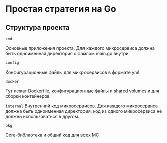 # Простая стратегия на Go

## Структура проекта

`cmd`

Основные приложения проекта. Для каждого микросервиса должна быть одноименная директория с файлом main.go внутри

`config`

Конфигурационные файлы для микросервисов в формате yml

`docker`

Тут лежат Dockerfile, конфигурационные файлы и shared volumes и для сборки контейнеров

`internal`
Внутренний код микросервисов. Для каждого микросервиса должна быть одноименная директория, 
код из одного микросервиса не должен использоваться в другом.

`pkg`

Core-библиотека и общий код для всех МС

